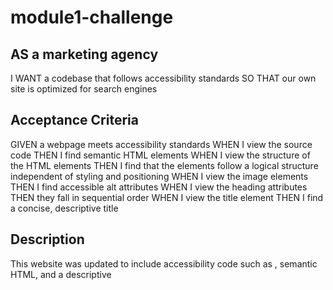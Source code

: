 # module1-challenge

## AS a marketing agency
I WANT a codebase that follows accessibility standards
SO THAT our own site is optimized for search engines

## Acceptance Criteria
GIVEN a webpage meets accessibility standards
WHEN I view the source code
THEN I find semantic HTML elements
WHEN I view the structure of the HTML elements
THEN I find that the elements follow a logical structure independent of styling and positioning
WHEN I view the image elements
THEN I find accessible alt attributes
WHEN I view the heading attributes
THEN they fall in sequential order
WHEN I view the title element
THEN I find a concise, descriptive title

## Description
This website was updated to include accessibility code such as <alt>, semantic HTML, and a descriptive <title>.

## Image of website
![screenshot--2023 04 11-13_43_44](https://user-images.githubusercontent.com/16738959/231272402-7909d429-9df2-4855-91eb-e74631ef15c4.png)

 ## Live site
  https://sjhudek.github.io/module1-challenge/
